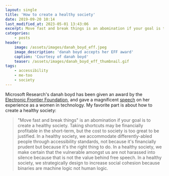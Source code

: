 ```yaml
---
layout: single
title: 'How to create a healthy society'
date: 2019-09-20 10:14
last_modified_at: 2023-05-01 13:43:06
excerpt: Move fast and break things is an abomination if your goal is to create a healthy society
categories:
    - posts
header:
    image: /assets/images/danah_boyd_eff.jpeg
    image_description: 'danah boyd accepts her EFF award'
    caption: 'Courtesy of danah boyd'
    teaser: /assets/images/danah_boyd_eff_thumbnail.gif
tags:
    - accessibility
    - me-too
    - society
---
```


Microsoft Research's danah boyd has been given an award by the [Electronic Frontier Foundation](https://eff.org/),
and gave a magnificent
[speech](https://web.archive.org/web/20191213222537/https://onezero.medium.com/facing-the-great-reckoning-head-on-8fe434e10630)
on her experience as a women in technology.
My favorite part is about how to create a healthy society:

> "Move fast and break things" is an abomination if your goal is to create a healthy society.
> Taking shortcuts may be financially profitable in the short-term,
> but the cost to society is too great to be justified.
> In a healthy society,
> we accommodate differently-abled people through accessibility standards,
> not because it's financially prudent but because it's the right thing to do.
> In a healthy society,
> we make certain that the vulnerable amongst us are not harassed into silence
> because that is not the value behind free speech.
> In a healthy society,
> we strategically design to increase social cohesion
> because binaries are machine logic not human logic.
